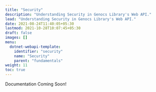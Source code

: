 ```yaml
---
title: "Security"
description: "Understanding Security in Genocs Library's Web API."
lead: "Understanding Security in Genocs Library's Web API."
date: 2021-08-24T11:40:05+05:30
lastmod: 2021-10-28T10:07:45+05:30
draft: false
images: []
menu:
  dotnet-webapi-template:
    identifier: "security"
    name: "Security"
    parent: "fundamentals"
weight: 11
toc: true
---
```


Documentation Coming Soon!
